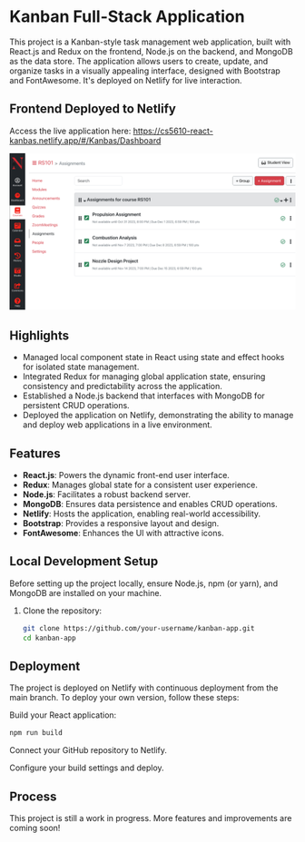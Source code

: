 # Kanban Full-Stack Application

This project is a Kanban-style task management web application, built with React.js and Redux on the frontend, Node.js on the backend, and MongoDB as the data store. The application allows users to create, update, and organize tasks in a visually appealing interface, designed with Bootstrap and FontAwesome. It's deployed on Netlify for live interaction.

## Frontend Deployed to Netlify
Access the live application here:
https://cs5610-react-kanbas.netlify.app/#/Kanbas/Dashboard

![Demo](demo.png)

## Highlights
- Managed local component state in React using state and effect hooks for isolated state management.
- Integrated Redux for managing global application state, ensuring consistency and predictability across the application.
- Established a Node.js backend that interfaces with MongoDB for persistent CRUD operations.
- Deployed the application on Netlify, demonstrating the ability to manage and deploy web applications in a live environment.

## Features

- **React.js**: Powers the dynamic front-end user interface.
- **Redux**: Manages global state for a consistent user experience.
- **Node.js**: Facilitates a robust backend server.
- **MongoDB**: Ensures data persistence and enables CRUD operations.
- **Netlify**: Hosts the application, enabling real-world accessibility.
- **Bootstrap**: Provides a responsive layout and design.
- **FontAwesome**: Enhances the UI with attractive icons.

## Local Development Setup

Before setting up the project locally, ensure Node.js, npm (or yarn), and MongoDB are installed on your machine.

1. Clone the repository:
   ```sh
   git clone https://github.com/your-username/kanban-app.git
   cd kanban-app
   ```

## Deployment
The project is deployed on Netlify with continuous deployment from the main branch. To deploy your own version, follow these steps:

Build your React application:
```sh
npm run build
```
Connect your GitHub repository to Netlify.

Configure your build settings and deploy.

## Process
This project is still a work in progress. More features and improvements are coming soon!